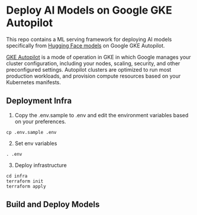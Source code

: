 # Deploy AI Models on Google GKE Autopilot

This repo contains a ML serving framework for deploying AI models specifically from [Hugging Face models](https://huggingface.co/models) on Google GKE Autopilot. 

[GKE Autopilot](https://cloud.google.com/kubernetes-engine/docs/concepts/autopilot-overview) is a mode of operation in GKE in which Google manages your cluster configuration, including your nodes, scaling, security, and other preconfigured settings. Autopilot clusters are optimized to run most production workloads, and provision compute resources based on your Kubernetes manifests.

## Deployment Infra

1. Copy the .env.sample to .env and edit the environment variables based on your preferences. 

```
cp .env.sample .env
```

2. Set env variables

```
. .env
```

3. Deploy infrastructure

```
cd infra
terraform init
terraform apply
```

## Build and Deploy Models






